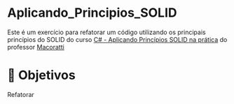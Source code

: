 # Aplicando_Principios_SOLID
Este é um exercício para refatorar um código utilizando os principais princípios do SOLID do curso <a href='https://www.udemy.com/course/c-aplicando-principios-solid-na-pratica/' target="_blank">C# - Aplicando Princípios SOLID na prática</a> do professor <a href='http://www.macoratti.net/Default.aspx' target="_blank">Macoratti</a>

# :dart: Objetivos
Refatorar 